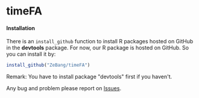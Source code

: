 # timeFA

#### Installation

There is an `install_github` function to install R packages hosted on GitHub in the **devtools** package.
For now, our R package is hosted on GitHub. So you can install it by:
```R
install_github("ZeBang/timeFA")
```
Remark: You have to install package "devtools" first if you haven't. 

Any bug and problem please report on [Issues](https://github.com/ZeBang/timeFA/issues/).

